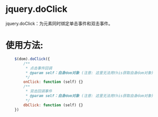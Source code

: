 # jquery.doClick
jquery.doClick：为元素同时绑定单击事件和双击事件。

# 使用方法:
```javascript
    $(dom).doClick({
        /**
         * 点击事件回调
         * @param self：自身dom对象 (注意: 这里无法用this获取自身dom对象)
         */
        onClick: function (self) {}
        /**
         * 双击回调事件
         * @param self：自身dom对象 (注意: 这里无法用this获取自身dom对象)
         */
        dbClick: function (self) {}
    })
```
